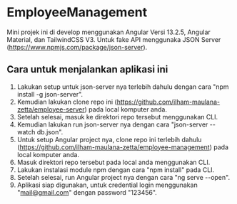 # EmployeeManagement

Mini projek ini di develop menggunakan Angular Versi 13.2.5, Angular Material, dan TailwindCSS V3.
Untuk fake API menggunaka JSON Server (https://www.npmjs.com/package/json-server).

## Cara untuk menjalankan aplikasi ini

1. Lakukan setup untuk json-server nya terlebih dahulu dengan cara "npm install -g json-server".
2. Kemudian lakukan clone repo ini (https://github.com/ilham-maulana-zetta/employee-server) pada local komputer anda.
3. Setelah selesai, masuk ke direktori repo tersebut menggunakan CLI.
4. Kemudian lakukan run json-server nya dengan cara "json-server --watch db.json".
5. Untuk setup Angular project nya, clone repo ini terlebih dahulu (https://github.com/ilham-maulana-zetta/employee-management) pada local komputer anda.
6. Masuk direktori repo tersebut pada local anda menggunakan CLI.
7. Lakukan instalasi module npm dengan cara "npm install" pada CLI.
8. Setelah selesai, run Angular project nya dengan cara "ng serve --open".
9. Aplikasi siap digunakan, untuk credential login menggunakan "mail@gmail.com" dengan password "123456".
